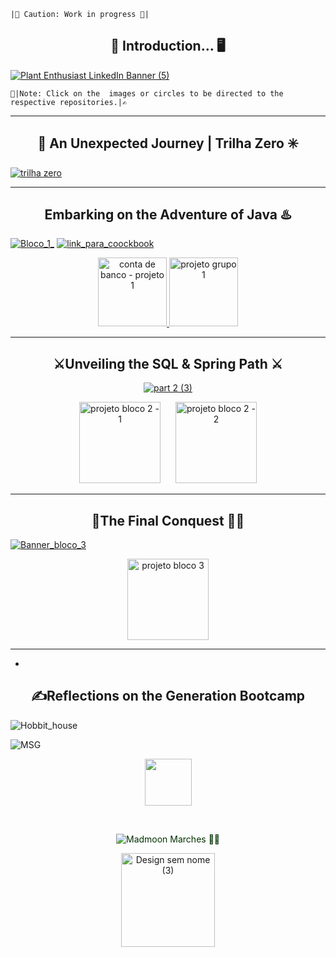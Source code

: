 
``|🚨 Caution: Work in progress 🚨| ``



<h2 align="center">🌳 Introduction... 🖥️</h2>
 
[![Plant Enthusiast LinkedIn Banner (5)](https://github.com/caoslourenco/Generation_Bootcamp_Java/assets/18141491/1bed3821-e8c4-4670-85ff-56c69a4016ea)](https://brazil.generation.org/sao-paulo/pessoa-desenvolvedora-web-2/)

``📍|Note: Click on the  images or circles to be directed to the respective repositories.|✍️ ``

***********************************************************************************************************************
<h2 align="center">🚪 An Unexpected Journey | Trilha Zero ✳️</h2>

[![trilha zero](https://github.com/caoslourenco/Generation_Bootcamp_Java/assets/18141491/dd20dd90-97e5-4f86-b7c8-fddd2f0badff)](https://github.com/caoslourenco/Generation_Bootcamp_Java/tree/main/Trilha_Zero)

***********************************************************************************************************************
<h2 align="center">Embarking on the Adventure of Java ♨️ </h2>

[![Bloco_1_](https://github.com/caoslourenco/Generation_Bootcamp_Java/assets/18141491/30c21def-72c8-4f9a-b17e-ec3ec80a0101)](https://github.com/caoslourenco/Generation_Bootcamp_Java/tree/main/Bloco_01)
[![link_para_coockbook](https://github.com/caoslourenco/Generation_Bootcamp_Java/assets/18141491/9379212a-5d24-4268-b577-2105c1d67c5d)](https://github.com/conteudoGeneration/cookbook_java_fullstack/)
 
<p align="center">
  <a href="https://github.com/caoslourenco/contabancaria">
    <img src="https://github.com/caoslourenco/Generation_Bootcamp_Java/assets/18141491/8985b9d6-a2dd-4299-a549-4e7ecdd5697e" width="110" alt="conta de banco - projeto 1">
  </a>
  <a href="https://github.com/caoslourenco/projeto_final_bloco_01">
    <img src="https://github.com/caoslourenco/Generation_Bootcamp_Java/assets/18141491/41875b3a-53b5-4133-bb10-54108182dbd9" width="110" alt="projeto grupo 1">
  </a>
</p>

********************************************************************************************************************************
 <h2 align="center">⚔️Unveiling the SQL & Spring Path ⚔️ </h2>

 <p align="center">
  <a href="https://github.com/caoslourenco/Generation_Bootcamp_Java/tree/main/Bloco_02">
    <img src="https://github.com/caoslourenco/Generation_Bootcamp_Java/assets/18141491/7f2b87d3-fc8f-4236-9110-f1ea1e558b9f" alt="part 2 (3)">
  </a>
</p>
 
<p align="center">
  <a href="https://github.com/caoslourenco/Como_the_llama_GameStore" style="display: inline-block; margin-right: 20px;">
    <img src="https://github.com/caoslourenco/Generation_Bootcamp_Java/assets/18141491/5c41f908-538f-4644-bc73-95c239850c52" width="130" alt="projeto bloco 2 - 1">
  </a>
  <a href="https://github.com/caoslourenco/devExplora" style="display: inline-block;">
    <img src="https://github.com/caoslourenco/Generation_Bootcamp_Java/assets/18141491/a7483913-d439-4f41-b814-e68884e470ac" width="130" alt="projeto bloco 2 - 2">
  </a>
</p>

********************************************************************************************************************************
 <h2 align="center">🏹The Final Conquest 🧙‍♂️</h2>
 

 [![Banner_bloco_3](https://github.com/caoslourenco/Generation_Bootcamp_Java/assets/18141491/4a749720-b8a7-4b3b-827f-233f67f60bd3)](https://github.com/caoslourenco/Generation_Bootcamp_Java/tree/main/Bloco_03)
 

<p align="center">
  <a href="[link_para_projeto_bloco_3]">
    <img src="https://github.com/caoslourenco/Generation_Bootcamp_Java/assets/18141491/b30d0122-b5fb-4779-8508-ad7c2ca0d029" width="130" alt="projeto bloco 3">
  </a>
</p>

<!-- <div align="left">

In the final installment of my journey, I stand at the threshold of React and the realm of the Final Project, yet the path remains obscured, the quest unfinished.

**Access our project:** **🚧 🏗️ 🚧**

### 🌱 About the project
In this chapter of our saga, we embark on a noble endeavor, a platform committed to...

### 🚀 Challenge
As we venture forth, our path is fraught with challenges, yet we press on, determined to overcome...

### 🎯 Our Mission
Our mission is clear: we seek to...

### 💪 Our Vision
Guided by our unwavering vision, we strive to encourage...
</div> 

### 📜 Our Values
Rooted in our principles, our values ​​are...

</div>

-->
********************************************************************************************************************************
 -
<h2 align="center">✍️Reflections on the Generation Bootcamp</h2>


![Hobbit_house](https://github.com/caoslourenco/Generation_Bootcamp_Java/assets/18141491/6bf9da58-bccc-46d7-8d0a-9b105e978ac2)
 
![MSG](https://github.com/caoslourenco/Generation_Bootcamp_Java/assets/18141491/7c3f1419-ba61-46b4-a33e-84b9f212bc34)

<p align="center">
  <a href="https://www.linkedin.com/in/camilla-lourenco/">
    <img src="https://github.com/caoslourenco/Generation_Bootcamp_Java/assets/18141491/87a5bad4-0008-48cc-8f9b-c1559a76cf28" width="75">
  </a>
</p>


&nbsp;
<p align="center" style="color: #003100;">
      <img src="https://komarev.com/ghpvc/?username=clouenc&label=Madmoon+marches+🧙‍♂️&color=003100" alt="Madmoon Marches 🧙‍♂️"/>
  </a>
</p>


<p align="center">
  <a href="https://github.com/caoslourenco">
    <img src="https://github.com/caoslourenco/Generation_Bootcamp_Java/assets/18141491/898d4b00-6916-48ce-942c-7f63b805fca8" alt="Design sem nome (3)" width="150"/>
  </a>
</p>

